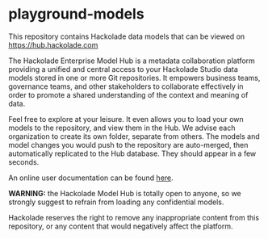 # playground-models
This repository contains Hackolade data models that can be viewed on https://hub.hackolade.com

The Hackolade Enterprise Model Hub is a metadata collaboration platform providing a unified and central access to your Hackolade Studio data models stored in one or more Git repositories.  It empowers business teams, governance teams, and other stakeholders to collaborate effectively in order to promote a shared understanding of the context and meaning of data.

Feel free to explore at your leisure.  It even allows you to load your own models to the repository, and view them in the Hub.  We advise each organization to create its own folder, separate from others.  The models and model changes you would push to the repository are auto-merged, then automatically replicated to the Hub database.  They should appear in a few seconds.

An online user documentation can be found [here](https://hackolade.com/help/Hubuserinterface.html). 

**WARNING:** the Hackolade Model Hub is totally open to anyone, so we strongly suggest to refrain from loading any confidential models.  

Hackolade reserves the right to remove any inappropriate content from this repository, or any content that would negatively affect the platform.
